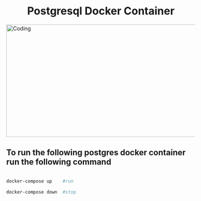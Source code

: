 <h1 align="center">Postgresql Docker Container</h1>

<img align="top" height = 300 alt="Coding" width="800" src="https://miro.medium.com/v2/resize:fit:849/1*a9qoq1sVtPYgCrT0KSIk9w.png">

## To run the following postgres docker container run the following command

```bash

docker-compose up    #run

docker-compose down  #stop

```
